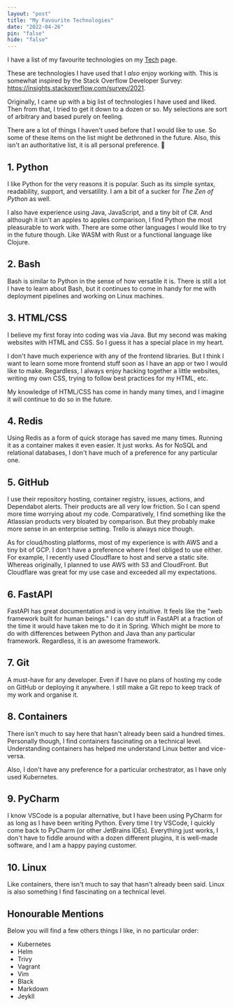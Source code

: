 ```yaml
---
layout: "post"
title: "My Favourite Technologies"
date: "2022-04-26"
pin: "false"
hide: "false"
---
```


I have a list of my favourite technologies on my [Tech](/tech) page.

These are technologies I have used that I _also_ enjoy working with. This is
somewhat inspired by the Stack Overflow Developer
Survey: <https://insights.stackoverflow.com/survey/2021>.

Originally, I came up with a big list of technologies I have used and liked.
Then from that, I tried to get it down to a dozen or so. My selections are sort
of arbitrary and based purely on feeling.

There are a lot of things I haven't used before that I would like to use. So
some of these items on the list might be dethroned in the future. Also, this
isn't an authoritative list, it is all personal preference. 🙂

## 1. Python

I like Python for the very reasons it is popular. Such as its simple syntax,
readability, support, and versatility. I am a bit of a sucker for _The Zen of
Python_ as well.

I also have experience using Java, JavaScript, and a tiny bit of C#. And
although it isn't an apples to apples comparison, I find Python the most
pleasurable to work with. There are some other languages I would like to try in
the future though. Like WASM with Rust or a functional language like Clojure.

## 2. Bash

Bash is similar to Python in the sense of how versatile it is. There is still a
lot I have to learn about Bash, but it continues to come in handy for me with
deployment pipelines and working on Linux machines.

## 3. HTML/CSS

I believe my first foray into coding was via Java. But my second was making
websites with HTML and CSS. So I guess it has a special place in my heart.

I don't have much experience with any of the frontend libraries. But I think I
want to learn some more frontend stuff soon as I have an app or two I would like
to make. Regardless, I always enjoy hacking together a little websites, writing
my own CSS, trying to follow best practices for my HTML, etc.

My knowledge of HTML/CSS has come in handy many times, and I imagine it will
continue to do so in the future.

## 4. Redis

Using Redis as a form of quick storage has saved me many times. Running it as a
container makes it even easier. It just works. As for NoSQL and relational
databases, I don't have much of a preference for any particular one.

## 5. GitHub

I use their repository hosting, container registry, issues, actions, and
Dependabot alerts. Their products are all very low friction. So I can spend more
time worrying about my code. Comparatively, I find something like the Atlassian
products very bloated by comparison. But they probably make more sense in an
enterprise setting. Trello is always nice though.

As for cloud/hosting platforms, most of my experience is with AWS and a tiny bit
of GCP. I don't have a preference where I feel obliged to use either. For
example, I recently used Cloudflare to host and serve a static site. Whereas
originally, I planned to use AWS with S3 and CloudFront. But Cloudflare was
great for my use case and exceeded all my expectations.

## 6. FastAPI

FastAPI has great documentation and is very intuitive. It feels like the "web
framework built for human beings." I can do stuff in FastAPI at a fraction of
the time it would have taken me to do it in Spring. Which might be more to do
with differences between Python and Java than any particular framework.
Regardless, it is an awesome framework.

## 7. Git

A must-have for any developer. Even if I have no plans of hosting my code on
GitHub or deploying it anywhere. I still make a Git repo to keep track of my
work and organise it.

## 8. Containers

There isn't much to say here that hasn't already been said a hundred times.
Personally though, I find containers fascinating on a technical level.
Understanding containers has helped me understand Linux better and vice-versa.

Also, I don't have any preference for a particular orchestrator, as I have only
used Kubernetes.

## 9. PyCharm

I know VSCode is a popular alternative, but I have been using PyCharm for as
long as I have been writing Python. Every time I try VSCode, I quickly come back
to PyCharm (or other JetBrains IDEs). Everything just works, I don't have to
fiddle around with a dozen different plugins, it is well-made software, and I am
a happy paying customer.

## 10. Linux

Like containers, there isn't much to say that hasn't already been said. Linux is
also something I find fascinating on a technical level.

## Honourable Mentions

Below you will find a few others things I like, in no particular order:

- Kubernetes
- Helm
- Trivy
- Vagrant
- Vim
- Black
- Markdown
- Jeykll
